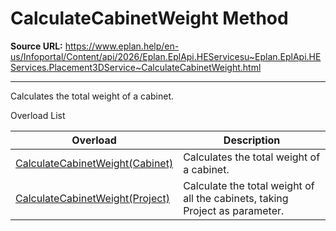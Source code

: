 # CalculateCabinetWeight Method

**Source URL:** https://www.eplan.help/en-us/Infoportal/Content/api/2026/Eplan.EplApi.HEServicesu~Eplan.EplApi.HEServices.Placement3DService~CalculateCabinetWeight.html

---

Calculates the total weight of a cabinet.

Overload List

| Overload | Description |
| --- | --- |
| [CalculateCabinetWeight(Cabinet)](Eplan.EplApi.HEServicesu~Eplan.EplApi.HEServices.Placement3DService~CalculateCabinetWeight(Cabinet).html) | Calculates the total weight of a cabinet. |
| [CalculateCabinetWeight(Project)](Eplan.EplApi.HEServicesu~Eplan.EplApi.HEServices.Placement3DService~CalculateCabinetWeight(Project).html) | Calculate the total weight of all the cabinets, taking Project as parameter. |
